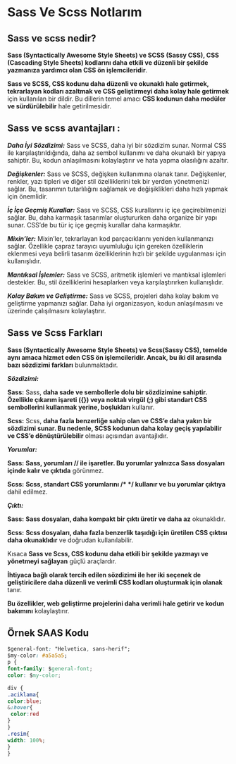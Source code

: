 # Sass Ve Scss Notlarım



## **Sass ve scss nedir?**

**Sass (Syntactically Awesome Style Sheets) ve SCSS (Sassy CSS), CSS (Cascading Style Sheets) kodlarını daha etkili ve düzenli bir şekilde yazmanıza yardımcı olan CSS ön işlemcileridir**.

**Sass ve SCSS, CSS kodunu daha düzenli ve okunaklı hale getirmek, tekrarlayan kodları azaltmak ve CSS geliştirmeyi daha kolay hale getirmek** için kullanılan bir dildir. Bu dillerin temel amacı **CSS kodunun daha modüler ve sürdürülebilir** hale getirilmesidir.

## **Sass ve scss avantajları :**

**_Daha İyi Sözdizimi:_** Sass ve SCSS, daha iyi bir sözdizim sunar. Normal CSS ile karşılaştırıldığında, daha az sembol kullanımı ve daha okunaklı bir yapıya sahiptir. Bu, kodun anlaşılmasını kolaylaştırır ve hata yapma olasılığını azaltır.

**_Değişkenler:_** Sass ve SCSS, değişken kullanımına olanak tanır. Değişkenler, renkler, yazı tipleri ve diğer stil özelliklerini tek bir yerden yönetmenizi sağlar. Bu, tasarımın tutarlılığını sağlamak ve değişiklikleri daha hızlı yapmak için önemlidir.

**_İç İçe Geçmiş Kurallar:_** Sass ve SCSS, CSS kurallarını iç içe geçirebilmenizi sağlar. Bu, daha karmaşık tasarımlar oluştururken daha organize bir yapı sunar. CSS’de bu tür iç içe geçmiş kurallar daha karmaşıktır.

**_Mixin’ler:_** Mixin’ler, tekrarlayan kod parçacıklarını yeniden kullanmanızı sağlar. Özellikle çapraz tarayıcı uyumluluğu için gereken özelliklerin eklenmesi veya belirli tasarım özelliklerinin hızlı bir şekilde uygulanması için kullanışlıdır.

**_Mantıksal İşlemler:_** Sass ve SCSS, aritmetik işlemleri ve mantıksal işlemleri destekler. Bu, stil özelliklerini hesaplarken veya karşılaştırırken kullanışlıdır.

**_Kolay Bakım ve Geliştirme:_** Sass ve SCSS, projeleri daha kolay bakım ve geliştirme yapmanızı sağlar. Daha iyi organizasyon, kodun anlaşılmasını ve üzerinde çalışılmasını kolaylaştırır.

## Sass ve Scss Farkları

**Sass (Syntactically Awesome Style Sheets) ve Scss(Sassy CSS), temelde aynı amaca hizmet eden CSS ön işlemcileridir. Ancak, bu iki dil arasında bazı sözdizimi farkları** bulunmaktadır.


**_Sözdizimi:_**

**Sass:** Sass, **daha sade ve sembollerle dolu bir sözdizimine sahiptir. Özellikle çıkarım işareti ({}) veya noktalı virgül (;) gibi standart CSS sembollerini kullanmak yerine, boşlukları** kullanır.

**Scss:** Scss, **daha fazla benzerliğe sahip olan ve CSS’e daha yakın bir sözdizimi sunar. Bu nedenle, SCSS kodunun daha kolay geçiş yapılabilir ve CSS’e dönüştürülebilir** olması açısından avantajlıdır.

 **_Yorumlar:_**

**Sass:** **Sass, yorumları // ile işaretler. Bu yorumlar yalnızca Sass dosyaları içinde kalır ve çıktıda** görünmez.

**Scss:** **Scss, standart CSS yorumlarını /\* \*/ kullanır ve bu yorumlar çıktıya** dahil edilmez.

 **_Çıktı:_**

**Sass:** **Sass dosyaları, daha kompakt bir çıktı üretir ve daha az** okunaklıdır.

**Scss:** **Scss dosyaları, daha fazla benzerlik taşıdığı için üretilen CSS çıktısı daha okunaklıdır** ve doğrudan kullanılabilir.

Kısaca **Sass ve Scss, CSS kodunu daha etkili bir şekilde yazmayı ve yönetmeyi sağlayan** güçlü araçlardır.

**İhtiyaca bağlı olarak tercih edilen sözdizimi ile her iki seçenek de geliştiricilere daha düzenli ve verimli CSS kodları oluşturmak için olanak** tanır.

**Bu özellikler, web geliştirme projelerini daha verimli hale getirir ve kodun bakımını** kolaylaştırır.

## Örnek SAAS Kodu

  ```css
$general-font: "Helvetica, sans-herif";
$my-color: #a5a5a5;
p {
font-family: $general-font;
color: $my-color;

div {
.aciklama{
  color:blue;
  &:hover{
   color:red
  }
 }
 .resim{
  width: 100%;
 }   
}
 ```
